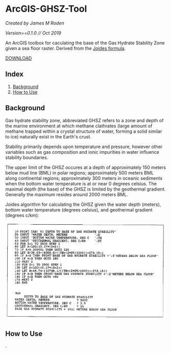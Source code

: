 # ArcGIS-GHSZ-Tool

*Created by James M Roden*

*Version==0.1.0 // Oct 2019*

An ArcGIS toolbox for caculating the base of the Gas Hydrate Stability Zone given a sea floor raster. Derived from the [Joides formula](http://www.odplegacy.org/PDF/Admin/JOIDES_Journal/JJ_1992_V18_No7.pdf).

[DOWNLOAD](https://github.com/james-roden/ArcGIS-GHSZ-Tool/raw/master/GHSZ.zip)

## Index
1. [Background](https://github.com/james-roden/ArcGIS-GHSZ-Tool/blob/master/README.md#background)
2. [How to Use](https://github.com/james-roden/ArcGIS-GHSZ-Tool/blob/master/README.md#how-to-use)

## Background

Gas hydrate stability zone, abbreviated GHSZ refers to a zone and depth of the marine environment at which methane clathrates (large amount of methane trapped within a crystal structure of water, forming a solid similar to ice) naturally exist in the Earth's crust. 

Stability primarily depends upon temperature and pressure, however other variables such as gas composition and ionic impurities in water influence stability boundaries.

The upper limit of the GHSZ occures at a depth of approximately 150 meters below mud line (BML) in polar regions; approximately 500 meters BML along continental regions; approximately 300 meters in oceanic sediments when the bottom water temperature is at or near 0 degrees celsius. The maximal depth (the base) of the GHSZ is limited by the geothermal gradient. Generally the maximum resides around 2000 meters BML. 

Joides algorithm for calculating the GHSZ given the water depth (meters), bottom water temperature (degrees celsius), and geothermal gradient (degrees c/km):

![JoidesFormula](https://github.com/james-roden/ArcGIS-GHSZ-Tool/blob/master/joides_alg.PNG)

## How to Use
.
